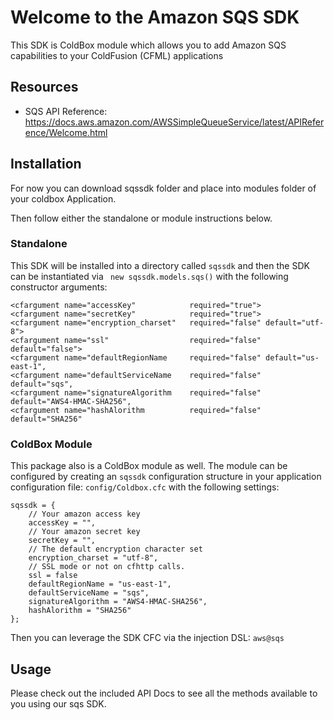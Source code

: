 # Welcome to the Amazon SQS SDK

This SDK is ColdBox module which allows you to add Amazon SQS capabilities to your ColdFusion (CFML) applications 

## Resources

* SQS API Reference: https://docs.aws.amazon.com/AWSSimpleQueueService/latest/APIReference/Welcome.html

## Installation 
For now you can download sqssdk folder and place into modules folder of your coldbox Application.


Then follow either the standalone or module instructions below.

### Standalone

This SDK will be installed into a directory called `sqssdk` and then the SDK can be instantiated via ` new sqssdk.models.sqs()` with the following constructor arguments:

```
<cfargument name="accessKey" 			required="true">
<cfargument name="secretKey" 			required="true">
<cfargument name="encryption_charset" 	required="false" default="utf-8">
<cfargument name="ssl" 					required="false" default="false">
<cfargument name="defaultRegionName		required="false" default="us-east-1",
<cfargument name="defaultServiceName 	required="false" default="sqs",
<cfargument name="signatureAlgorithm 	required="false" default="AWS4-HMAC-SHA256",
<cfargument name="hashAlorithm 			required="false" default="SHA256"
```

### ColdBox Module

This package also is a ColdBox module as well.  The module can be configured by creating an `sqssdk` configuration structure in your application configuration file: `config/Coldbox.cfc` with the following settings:

```
sqssdk = {
	// Your amazon access key
	accessKey = "",
	// Your amazon secret key
	secretKey = "",
	// The default encryption character set
	encryption_charset = "utf-8",
	// SSL mode or not on cfhttp calls.
	ssl = false
	defaultRegionName = "us-east-1",
	defaultServiceName = "sqs",
	signatureAlgorithm = "AWS4-HMAC-SHA256",
	hashAlorithm = "SHA256"
};
```

Then you can leverage the SDK CFC via the injection DSL: `aws@sqs`

## Usage

Please check out the included API Docs to see all the methods available to you using our sqs SDK.